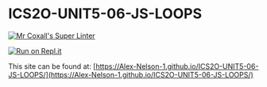 # ICS2O-UNIT5-06-JS-LOOPS

[![Mr Coxall's Super Linter](https://github.com/Alex-Nelson-1/ICS2O-UNIT5-06-JS-LOOPS/workflows/Mr%20Coxall's%20Super%20Linter/badge.svg)](https://github.com/Alex-Nelson-1/ICS2O-UNIT5-06-JS-LOOPS/actions)

[![Run on Repl.it](https://repl.it/badge/github/Alex-Nelson-1/ICS2O-UNIT5-06-JS-LOOPS)](https://repl.it/github/Alex-Nelson-1/ICS2O-UNIT5-06-JS-LOOPS)

This site can be found at: [https://Alex-Nelson-1.github.io/ICS2O-UNIT5-06-JS-LOOPS/](https://Alex-Nelson-1.github.io/ICS2O-UNIT5-06-JS-LOOPS/)
